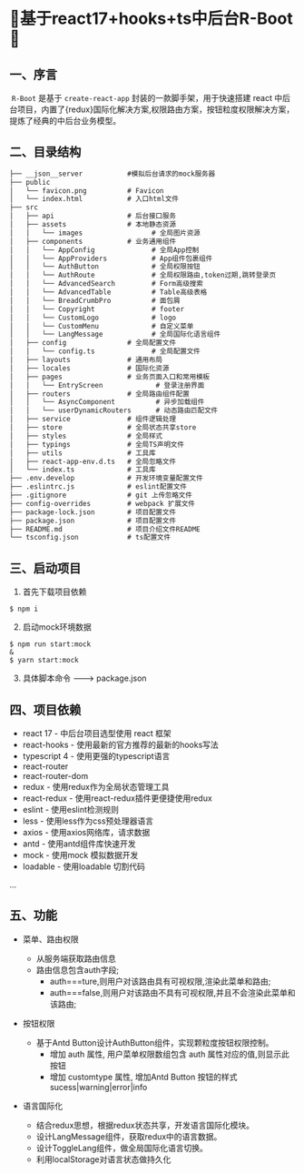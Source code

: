 # 🎉基于react17+hooks+ts中后台R-Boot🎉
## 一、序言
​		`R-Boot` 是基于 `create-react-app` 封装的一款脚手架，用于快速搭建 react 中后台项目，内置了{redux}国际化解决方案,权限路由方案，按钮粒度权限解决方案，提炼了经典的中后台业务模型。


## 二、目录结构
```html
├── __json__server           #模拟后台请求的mock服务器
├── public
│   └── favicon.png          # Favicon
│   └── index.html           # 入口html文件
├── src
│   ├── api                  # 后台接口服务
│   ├── assets               # 本地静态资源
│   │   └── images                 # 全局图片资源
│   ├── components           # 业务通用组件
│   │   └── AppConfig              # 全局App控制
│   │   └── AppProviders           # App组件包裹组件
│   │   └── AuthButton             # 全局权限按钮
│   │   └── AuthRoute              # 全局权限路由,token过期,跳转登录页
│   │   └── AdvancedSearch         # Form高级搜索
│   │   └── AdvancedTable          # Table高级表格
│   │   └── BreadCrumbPro          # 面包屑
│   │   └── Copyright              # footer
│   │   └── CustomLogo             # logo
│   │   └── CustomMenu             # 自定义菜单
│   │   └── LangMessage            # 全局国际化语言组件
│   ├── config               # 全局配置文件
│   │   └── config.ts              # 全局配置文件
│   ├── layouts              # 通用布局
│   ├── locales              # 国际化资源
│   ├── pages                # 业务页面入口和常用模板
│   │   └── EntryScreen             # 登录注册界面
│   ├── routers              # 全局路由组件配置
│   │   └── AsyncComponent          # 异步加载组件
│   │   └── userDynamicRouters      # 动态路由匹配文件
│   ├── service              # 组件逻辑处理
│   ├── store                # 全局状态共享store
│   ├── styles               # 全局样式
│   ├── typings              # 全局TS声明文件
│   ├── utils                # 工具库
│   ├── react-app-env.d.ts   # 全局忽略文件
│   └── index.ts             # 工具库
├── .env.develop             # 开发环境变量配置文件
├── .eslintrc.js             # eslint配置文件
├── .gitignore            	 # git 上传忽略文件
├── config-overrides         # webpack 扩展文件
├── package-lock.json        # 项目配置文件
├── package.json             # 项目配置文件
├── README.md                # 项目介绍文件README
└── tsconfig.json            # ts配置文件
```
## 三、启动项目
1.  首先下载项目依赖
```
$ npm i
```
2.  启动mock环境数据
```
$ npm run start:mock
&
$ yarn start:mock
```
3.  具体脚本命令 ---> package.json


## 四、项目依赖

- react 17  -  中后台项目选型使用 react 框架
- react-hooks  -  使用最新的官方推荐的最新的hooks写法
- typescript 4  -  使用更强的typescript语言
- react-router
- react-router-dom
- redux  -  使用redux作为全局状态管理工具
- react-redux  -  使用react-redux插件更便捷使用redux
- eslint  -  使用eslint检测规则
- less  -  使用less作为css预处理器语言
- axios  -  使用axios网络库，请求数据
- antd  -  使用antd组件库快速开发
- mock  -  使用mock 模拟数据开发
- loadable  -  使用loadable 切割代码

...
## 五、功能

- 菜单、路由权限
  - 从服务端获取路由信息
  - 路由信息包含auth字段;
    - auth===ture,则用户对该路由具有可视权限,渲染此菜单和路由;
    - auth===false,则用户对该路由不具有可视权限,并且不会渲染此菜单和该路由;

- 按钮权限

  - 基于Antd Button设计AuthButton组件，实现颗粒度按钮权限控制。
    - 增加 auth 属性, 用户菜单权限数组包含 auth 属性对应的值,则显示此按钮
    - 增加 customtype 属性, 增加Antd Button 按钮的样式  sucess|warning|error|info

- 语言国际化

  - 结合redux思想，根据redux状态共享，开发语言国际化模块。
  - 设计LangMessage组件，获取redux中的语言数据。
  - 设计ToggleLang组件，做全局国际化语言切换。
  - 利用localStorage对语言状态做持久化


